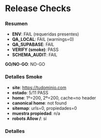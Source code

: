 # Release Checks

### Resumen

- **ENV**: FAIL (requeridas presentes)
- **QA_LOCAL**: FAIL (warnings=0)
- **QA_SUPABASE**: FAIL
- **VERIFY (smoke)**: PASS
- **SCHEMA_AUDIT**: FAIL

**GO/NO-GO**: NO-GO

### Detalles Smoke
- **site**: https://tudominio.com
- **estado**: 5/11 PASS
- **home**: 1º=200, 2º=200, cache=no header
- **canonical home**: not found
- **sitemap**: urls=0, propiedades=0
- **muestra propiedad**: n/a
- **robots Allow /**: sí

### Detalles